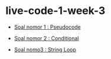 # live-code-1-week-3

- [Soal nomor 1 : Pseudocode](https://github.com/RudyHarunArrasyid/live-code-1-week-3/blob/master/1.js)

- [Soal nomor 2 : Conditional](https://github.com/RudyHarunArrasyid/live-code-1-week-3/blob/master/2.js)

- [Soal nomo3 : String Loop](https://github.com/RudyHarunArrasyid/live-code-1-week-3/blob/master/3.js)
